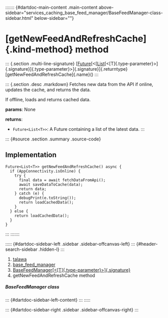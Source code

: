 ::::::: {#dartdoc-main-content .main-content above-sidebar="services_caching_base_feed_manager/BaseFeedManager-class-sidebar.html" below-sidebar=""}
<div>

# [getNewFeedAndRefreshCache]{.kind-method} method

</div>

::: {.section .multi-line-signature}
[[Future](https://api.flutter.dev/flutter/dart-core/Future-class.html)[\<[[List](https://api.flutter.dev/flutter/dart-core/List-class.html)[\<[T]{.type-parameter}\>]{.signature}]{.type-parameter}\>]{.signature}]{.returntype}
[getNewFeedAndRefreshCache]{.name}()
:::

::: {.section .desc .markdown}
Fetches new data from the API if online, updates the cache, and returns
the data.

If offline, loads and returns cached data.

**params**: None

**returns**:

-   `Future<List<T>>`: A Future containing a list of the latest data.
:::

::: {#source .section .summary .source-code}
## Implementation

``` language-dart
Future<List<T>> getNewFeedAndRefreshCache() async {
  if (AppConnectivity.isOnline) {
    try {
      final data = await fetchDataFromApi();
      await saveDataToCache(data);
      return data;
    } catch (e) {
      debugPrint(e.toString());
      return loadCachedData();
    }
  } else {
    return loadCachedData();
  }
}
```
:::
:::::::

::::: {#dartdoc-sidebar-left .sidebar .sidebar-offcanvas-left}
::: {#header-search-sidebar .hidden-l}
:::

1.  [talawa](../../index.html)
2.  [base_feed_manager](../../services_caching_base_feed_manager/)
3.  [BaseFeedManager[\<[T]{.type-parameter}\>]{.signature}](../../services_caching_base_feed_manager/BaseFeedManager-class.html)
4.  getNewFeedAndRefreshCache method

##### BaseFeedManager class

::: {#dartdoc-sidebar-left-content}
:::
:::::

::: {#dartdoc-sidebar-right .sidebar .sidebar-offcanvas-right}
:::
